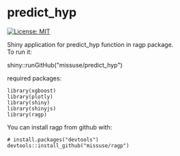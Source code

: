# predict_hyp
[![License: MIT](https://img.shields.io/badge/License-MIT-blue.svg)](https://opensource.org/licenses/MIT)

Shiny application for predict_hyp function in ragp package.  
To run it:

shiny::runGitHub("missuse/predict_hyp")

required packages:  

`library(xgboost)`  
`library(plotly)`  
`library(shiny)`  
`library(shinyjs)`  
`library(ragp)`  

You can install ragp from github with:

`# install.packages("devtools")`
`devtools::install_github("missuse/ragp")`
